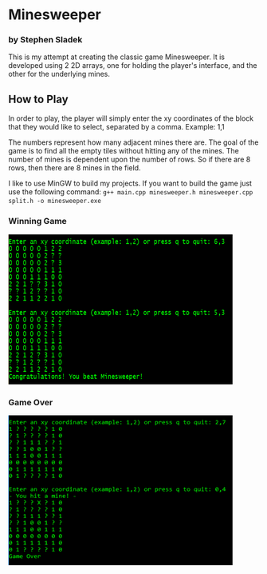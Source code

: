# Minesweeper
### by Stephen Sladek

This is my attempt at creating the classic game Minesweeper. It is developed using 2 2D arrays, one for holding the player's interface, and the other for the underlying mines.

## How to Play
In order to play, the player will simply enter the xy coordinates of the block that they would like to select, separated by a comma.
Example: 1,1

The numbers represent how many adjacent mines there are. The goal of the game is to find all the empty tiles without hitting any of the mines. The number of mines is dependent upon the number of rows. So if there are 8 rows, then there are 8 mines in the field.

I like to use MinGW to build my projects. If you want to build the game just use the following command:
`g++ main.cpp minesweeper.h minesweeper.cpp split.h -o minesweeper.exe`

### Winning Game
<img src="https://github.com/StaneCobalt/mine-sweeper/blob/master/screenshot2.PNG" width="450" height="300">

### Game Over
<img src="https://github.com/StaneCobalt/mine-sweeper/blob/master/screenshot.PNG" width="450" height="300">
